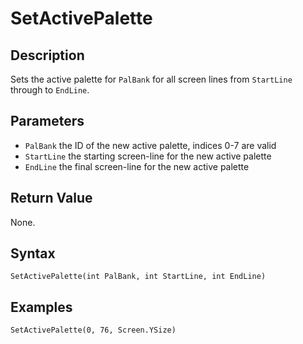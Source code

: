 # SetActivePalette

## Description
Sets the active palette for `PalBank` for all screen lines from `StartLine` through to `EndLine`.

## Parameters
- `PalBank`
the ID of the new active palette, indices 0-7 are valid
- `StartLine`
the starting screen-line for the new active palette
- `EndLine`
the final screen-line for the new active palette

## Return Value
None.

## Syntax
```
SetActivePalette(int PalBank, int StartLine, int EndLine)
```

## Examples
```
SetActivePalette(0, 76, Screen.YSize)
```